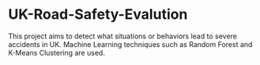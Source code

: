 # UK-Road-Safety-Evalution

This project aims to detect what situations or behaviors lead to severe accidents in UK. Machine Learning techniques such as Random Forest and K-Means Clustering are used.
